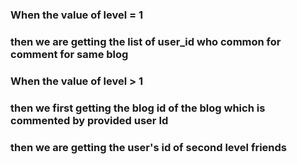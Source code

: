 ### When the value of level = 1

### then we are getting the list of user_id who common for comment for same blog

### When the value of level > 1

### then we first getting the blog id of the blog which is commented by provided user Id

### then we are getting the user's id of second level friends
